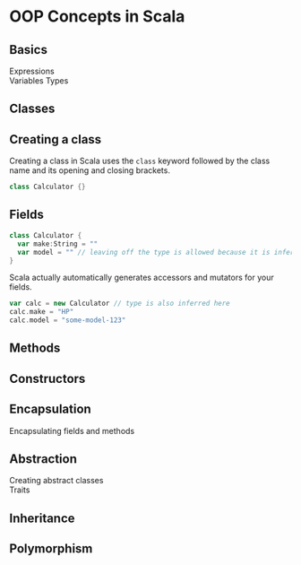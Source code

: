 # OOP Concepts in Scala

## Basics
Expressions  
Variables
Types

## Classes
## Creating a class  
Creating a class in Scala uses the ``class`` keyword followed by the class name and its opening and closing brackets.
```scala 
class Calculator {}
```
## Fields  
```scala 
class Calculator {
  var make:String = ""
  var model = "" // leaving off the type is allowed because it is inferred by Scala
}
```
Scala actually automatically generates accessors and mutators for your fields.
```scala
var calc = new Calculator // type is also inferred here
calc.make = "HP"
calc.model = "some-model-123"
```
## Methods  
## Constructors  

## Encapsulation
Encapsulating fields and methods

## Abstraction
Creating abstract classes  
Traits

## Inheritance

## Polymorphism

